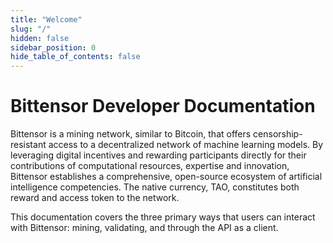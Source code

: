 ```yaml
---
title: "Welcome"
slug: "/"
hidden: false
sidebar_position: 0
hide_table_of_contents: false
---
```


# Bittensor Developer Documentation

Bittensor is a mining network, similar to Bitcoin, that offers censorship-resistant access to a decentralized network of machine learning models. By leveraging digital incentives and rewarding participants directly for their contributions of computational resources, expertise and innovation, Bittensor establishes a comprehensive, open-source ecosystem of artificial intelligence competencies. The native currency, TAO, constitutes both reward and access token to the network.

This documentation covers the three primary ways that users can interact with Bittensor: mining, validating, and through the API as a client.
